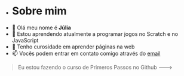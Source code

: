 - # Sobre mim
-  👋 Olá meu nome é **Júlia**
- 🌱 Estou aprendendo atualmente a programar jogos no Scratch e no JavaScript
-  👀 Tenho curosidade em aprender páginas na web
- 📫 Vocês podem entrar em contato comigo através do [email](julicamarugal@gmail.com)


> Eu estou fazendo o curso de Primeros Passos no Github
--->
